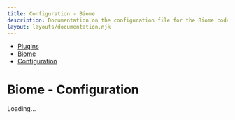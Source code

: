 ```yaml
---
title: Configuration - Biome
description: Documentation on the configuration file for the Biome code formatting plugin for dprint.
layout: layouts/documentation.njk
---
```


<nav class="breadcrumb" aria-label="breadcrumbs">
  <ul>
    <li><a href="/plugins">Plugins</a></li>
    <li><a href="/plugins/biome">Biome</a></li>
    <li><a href="/plugins/biome/config">Configuration</a></li>
  </ul>
</nav>

# Biome - Configuration

<div class="plugin-config-table" data-url="https://plugins.dprint.dev/dprint/dprint-plugin-biome/latest/schema.json">
  Loading...
</div>
